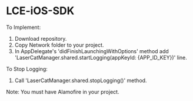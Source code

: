 # LCE-iOS-SDK

To Implement:

1. Download repository.
2. Copy Network folder to your project.
3. In AppDelegate's 'didFinishLaunchingWithOptions' method add 'LaserCatManager.shared.startLogging(appKeyId: {APP_ID_KEY})' line.

To Stop Logging:
1. Call 'LaserCatManager.shared.stopLogging()' method.

Note: You must have Alamofire in your project.
